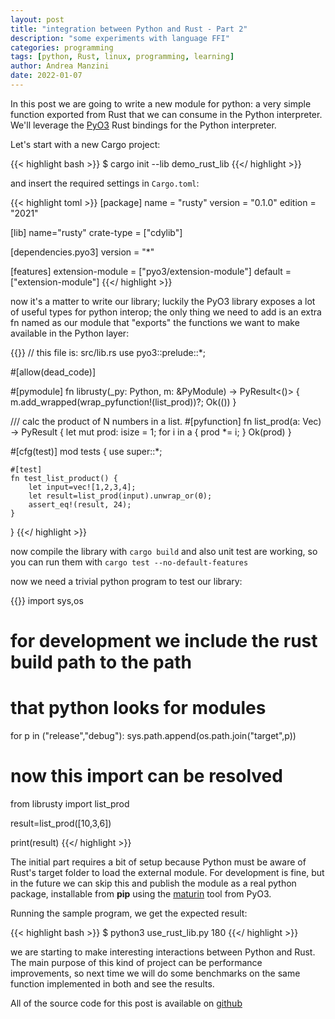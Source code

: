 ```yaml
---
layout: post
title: "integration between Python and Rust - Part 2"
description: "some experiments with language FFI"
categories: programming
tags: [python, Rust, linux, programming, learning]
author: Andrea Manzini
date: 2022-01-07
---
```


In this post we are going to write a new module for python: a very simple function exported from Rust that we can consume in the Python interpreter. We'll leverage the [PyO3](https://github.com/PyO3) Rust bindings for the Python interpreter. 

Let's start with a new Cargo project:

{{< highlight bash >}}
$ cargo init --lib demo_rust_lib
{{</ highlight >}}

and insert the required settings in ```Cargo.toml```:

{{< highlight toml >}}
[package]
name = "rusty"
version = "0.1.0"
edition = "2021"

[lib]
name="rusty"
crate-type = ["cdylib"]


[dependencies.pyo3]
version = "*"

[features]
extension-module = ["pyo3/extension-module"]
default = ["extension-module"]
{{</ highlight >}}

now it's a matter to write our library; luckily the PyO3 library exposes a lot of useful types for python interop; the only thing we need to add is an extra fn named as our module that "exports" the functions we want to make available in the Python layer:



{{<highlight rust >}}
// this file is: src/lib.rs
use pyo3::prelude::*;

#[allow(dead_code)]

#[pymodule]
 fn librusty(_py: Python, m: &PyModule) -> PyResult<()> {
     m.add_wrapped(wrap_pyfunction!(list_prod))?;
     Ok(())
}

/// calc the product of N numbers in a list.
#[pyfunction]
fn list_prod(a: Vec<isize>) -> PyResult<isize> {
    let mut prod: isize = 1;
    for i in a {
        prod *= i;
    }
    Ok(prod)
}

#[cfg(test)]
mod tests {
    use super::*;

    #[test]
    fn test_list_product() {
        let input=vec![1,2,3,4];
        let result=list_prod(input).unwrap_or(0);
        assert_eq!(result, 24);
    }
}
{{</ highlight >}}

now compile the library with ```cargo build``` and also unit test are working, so you can run them with ```cargo test --no-default-features```

now we need a trivial python program to test our library:

{{<highlight python >}}
import sys,os 

# for development we include the rust build path to the path
# that python looks for modules
for p in ("release","debug"):
    sys.path.append(os.path.join("target",p))

# now this import can be resolved
from librusty import list_prod

result=list_prod([10,3,6])

print(result)
{{</ highlight >}}

The initial part requires a bit of setup because Python must be aware of Rust's target folder to load the external module. For development is fine, but in the future we can skip this and publish the module as a real python package, installable from **pip** using the [maturin](https://github.com/PyO3/maturin) tool from PyO3.

Running the sample program, we get the expected result:

{{< highlight bash >}}
$ python3 use_rust_lib.py 
180
{{</ highlight >}}

we are starting to make interesting interactions between Python and Rust. The main purpose of this kind of project can be performance improvements, so next time we will do some benchmarks on the same function implemented in both and see the results.

All of the source code for this post is available on [github](https://github.com/ilmanzo/python-modules-in-rust)


